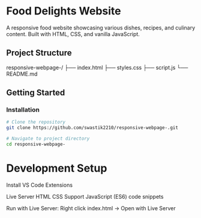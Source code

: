 # Food Delights Website

A responsive food website showcasing various dishes, recipes, and culinary content. Built with HTML, CSS, and vanilla JavaScript.

## Project Structure

responsive-webpage-/
├── index.html
├── styles.css
├── script.js
└── README.md

## Getting Started

### Installation

```bash
# Clone the repository
git clone https://github.com/swastik2210/responsive-webpage-.git

# Navigate to project directory
cd responsive-webpage-
```


# Development Setup

Install VS Code Extensions

Live Server
HTML CSS Support
JavaScript (ES6) code snippets

Run with Live Server:
Right click index.html -> Open with Live Server